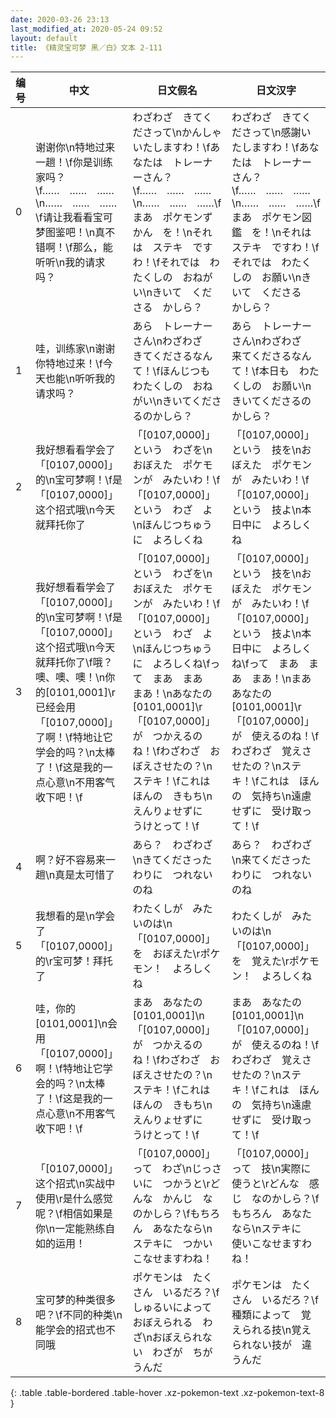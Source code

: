 ```yaml
---
date: 2020-03-26 23:13
last_modified_at: 2020-05-24 09:52
layout: default
title: 《精灵宝可梦 黑／白》文本 2-111
---
```

| 编号 | 中文 | 日文假名 | 日文汉字 |
| ---- | ---- | ---- | --- |
| 0 | 谢谢你\n特地过来一趟！\f你是训练家吗？\f……　……　……\n……　……　……\f请让我看看宝可梦图鉴吧！\n真不错啊！\f那么，能听听\n我的请求吗？ | わざわざ　きてくださって\nかんしゃ　いたしますわ！\fあなたは　トレーナーさん？\f……　……　……\n……　……　……\fまあ　ポケモンずかん　を！\nそれは　ステキ　ですわ！\fそれでは　わたくしの　おねがい\nきいて　くださる　かしら？ | わざわざ　きてくださって\n感謝いたしますわ！\fあなたは　トレーナーさん？\f……　……　……\n……　……　……\fまあ　ポケモン図鑑　を！\nそれは　ステキ　ですわ！\fそれでは　わたくしの　お願い\nきいて　くださる　かしら？ |
| 1 | 哇，训练家\n谢谢你特地过来！\f今天也能\n听听我的请求吗？ | あら　トレーナーさん\nわざわざ　きてくださるなんて！\fほんじつも　わたくしの　おねがい\nきいてくださるのかしら？ | あら　トレーナーさん\nわざわざ　来てくださるなんて！\f本日も　わたくしの　お願い\nきいてくださるのかしら？ |
| 2 | 我好想看看学会了「[0107,0000]」的\n宝可梦啊！\f是「[0107,0000]」这个招式哦\n今天就拜托你了 | 「[0107,0000]」という　わざを\nおぼえた　ポケモンが　みたいわ！\f「[0107,0000]」という　わざ　よ\nほんじつちゅうに　よろしくね | 「[0107,0000]」という　技を\nおぼえた　ポケモンが　みたいわ！\f「[0107,0000]」という　技よ\n本日中に　よろしくね |
| 3 | 我好想看看学会了「[0107,0000]」的\n宝可梦啊！\f是「[0107,0000]」这个招式哦\n今天就拜托你了\f哦？噢、噢、噢！\n你的[0101,0001]\r已经会用「[0107,0000]」了啊！\f特地让它学会的吗？\n太棒了！\f这是我的一点心意\n不用客气收下吧！\f | 「[0107,0000]」という　わざを\nおぼえた　ポケモンが　みたいわ！\f「[0107,0000]」という　わざ　よ\nほんじつちゅうに　よろしくね\fって　まあ　まあ　まあ！\nあなたの　[0101,0001]\r「[0107,0000]」が　つかえるのね！\fわざわざ　おぼえさせたの？\nステキ！\fこれは　ほんの　きもち\nえんりょせずに　うけとって！\f | 「[0107,0000]」という　技を\nおぼえた　ポケモンが　みたいわ！\f「[0107,0000]」という　技よ\n本日中に　よろしくね\fって　まあ　まあ　まあ！\nまあ　あなたの　[0101,0001]\r「[0107,0000]」が　使えるのね！\fわざわざ　覚えさせたの？\nステキ！\fこれは　ほんの　気持ち\n遠慮せずに　受け取って！\f |
| 4 | 啊？好不容易来一趟\n真是太可惜了 | あら？　わざわざ\nきてくださったわりに　つれないのね | あら？　わざわざ\n来てくださったわりに　つれないのね |
| 5 | 我想看的是\n学会了「[0107,0000]」的\r宝可梦！拜托了 | わたくしが　みたいのは\n「[0107,0000]」を　おぼえた\rポケモン！　よろしくね | わたくしが　みたいのは\n「[0107,0000]」を　覚えた\rポケモン！　よろしくね |
| 6 | 哇，你的[0101,0001]\n会用「[0107,0000]」啊！\f特地让它学会的吗？\n太棒了！\f这是我的一点心意\n不用客气收下吧！\f | まあ　あなたの　[0101,0001]\n「[0107,0000]」が　つかえるのね！\fわざわざ　おぼえさせたの？\nステキ！\fこれは　ほんの　きもち\nえんりょせずに　うけとって！\f | まあ　あなたの　[0101,0001]\n「[0107,0000]」が　使えるのね！\fわざわざ　覚えさせたの？\nステキ！\fこれは　ほんの　気持ち\n遠慮せずに　受け取って！\f |
| 7 | 「[0107,0000]」这个招式\n实战中使用\r是什么感觉呢？\f相信如果是你\n一定能熟练自如的运用！ | 「[0107,0000]」って　わざ\nじっさいに　つかうと\rどんな　かんじ　なのかしら？\fもちろん　あなたなら\nステキに　つかいこなせますわね！ | 「[0107,0000]」って　技\n実際に　使うと\rどんな　感じ　なのかしら？\fもちろん　あなたなら\nステキに　使いこなせますわね！ |
| 8 | 宝可梦的种类很多吧？\f不同的种类\n能学会的招式也不同哦 | ポケモンは　たくさん　いるだろ？\fしゅるいによって　おぼえられる　わざ\nおぼえられない　わざが　ちがうんだ | ポケモンは　たくさん　いるだろ？\f種類によって　覚えられる技\n覚えられない技が　違うんだ |
{: .table .table-bordered .table-hover .xz-pokemon-text .xz-pokemon-text-8 }